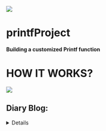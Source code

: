 ![](https://www.holbertonschool.com/holberton-logo.png)

# printfProject #

**Building a customized Printf function**

# HOW IT WORKS? #
<img src="https://github.com/Rode1o/printf/blob/main/Diseño%20sin%20título%20(1).gif" />

## Diary Blog:
<details>
	<h5>
	<summary>
	0 Meet (12/03/21)
	   <li> Planned step modules for printf</li>
	      <li> Addeda minimun Header</li>
	1 Meet (13/03/21)
	   <li> Added Manual </li>
	      <li> Processing header.h, printf.c, and function pointers </li>
	2 Meet (14/03/21)
      	  <li> First attemp to functions module, rewrite code, close to end</li>
	3 Meet (15/03/21)
	<li> Rewrite again code, a bunch of check fails</li>
	<li> Update betty, README</li>
	</h5>
	</summary>
